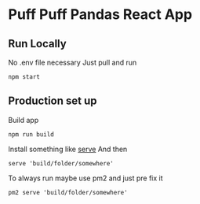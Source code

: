 # Puff Puff Pandas React App

## Run Locally
No .env file necessary
Just pull and run
```
npm start
```

## Production set up
Build app 

```
npm run build
```

Install something like [serve](https://www.npmjs.com/package/serve)
And then

```
serve 'build/folder/somewhere'
```
To always run maybe use pm2 and just pre fix it

```
pm2 serve 'build/folder/somewhere'
```